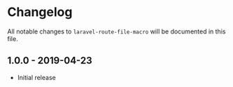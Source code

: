 # Changelog

All notable changes to `laravel-route-file-macro` will be documented in this file.

## 1.0.0 - 2019-04-23

- Initial release